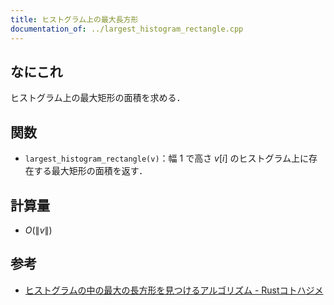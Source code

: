 ```yaml
---
title: ヒストグラム上の最大長方形
documentation_of: ../largest_histogram_rectangle.cpp
---
```


## なにこれ
ヒストグラム上の最大矩形の面積を求める．

## 関数
- `largest_histogram_rectangle(v)`：幅 $1$ で高さ $v[i]$ のヒストグラム上に存在する最大矩形の面積を返す．

## 計算量
- $O(\|v\|)$

## 参考
- [ヒストグラムの中の最大の長方形を見つけるアルゴリズム - Rustコトハジメ](https://rustforbeginners.hatenablog.com/entry/largest-rectangle-dpl-3-c)
